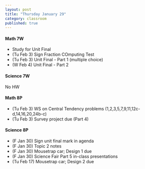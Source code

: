 ```yaml
---
layout: post
title: "Thursday January 29"
category: classroom
published: true
---
```

#### Math 7W
* Study for Unit Final
* (Tu Feb 3) Sign Fraction COmputing Test
* (Tu Feb 3) Unit Final - Part 1 (multiple choice)
* (W Feb 4) Unit Final - Part 2 

#### Science 7W
No HW

#### Math 8P
* (Tu Feb 3) WS on Central Tendency problems (1,2,3,5,7,9,11,12c-d,14,16,20,24b-c)
* (Tu Feb 3) Survey project due (Part 4)

#### Science 8P
* (F Jan 30) Sign unit final mark in agenda
* (F Jan 30) Topic 2 notes
* (F Jan 30) Mousetrap car; Design 1 due
* (F Jan 30) Science Fair Part 5 in-class presentations
* (Tu Feb 17) Mousetrap car; Design 2 due
